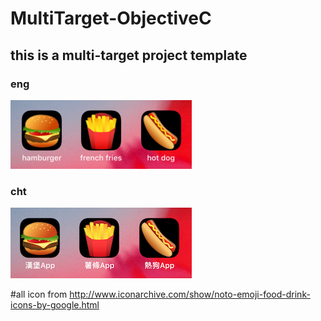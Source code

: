 # MultiTarget-ObjectiveC
## this is a multi-target project template

### eng
![Image](https://github.com/mingzhe526/MultiTarget-ObjectiveC/blob/master/description/app_list_eng.png)

### cht
![Image](https://github.com/mingzhe526/MultiTarget-ObjectiveC/blob/master/description/app_list_cht.png)


#all icon from http://www.iconarchive.com/show/noto-emoji-food-drink-icons-by-google.html
